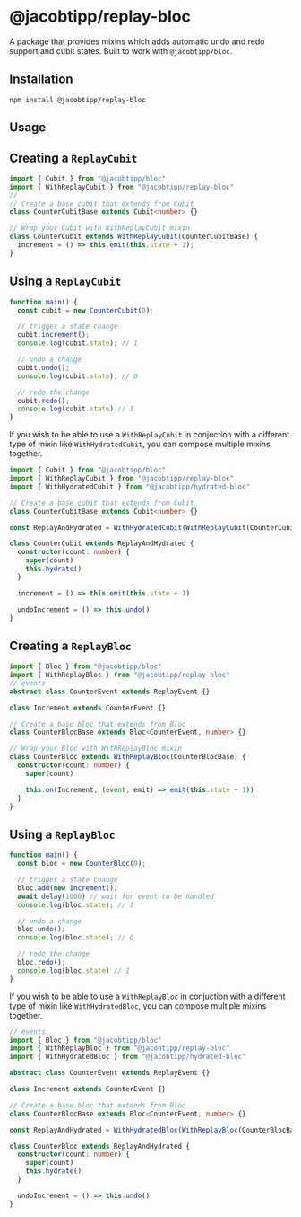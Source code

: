 # @jacobtipp/replay-bloc

A package that provides mixins which adds automatic undo and redo support and cubit states. Built to work with `@jacobtipp/bloc`.

## Installation

```
npm install @jacobtipp/replay-bloc
```


## Usage

## Creating a `ReplayCubit`

```ts
import { Cubit } from "@jacobtipp/bloc"
import { WithReplayCubit } from "@jacobtipp/replay-bloc"
// 
// Create a base cubit that extends from Cubit
class CounterCubitBase extends Cubit<number> {}
```

```ts
// Wrap your Cubit with WithReplayCubit mixin 
class CounterCubit extends WithReplayCubit(CounterCubitBase) {
  increment = () => this.emit(this.state + 1);
}
```

## Using a `ReplayCubit`

```ts
function main() {
  const cubit = new CounterCubit(0);

  // trigger a state change
  cubit.increment();
  console.log(cubit.state); // 1

  // undo a change
  cubit.undo();
  console.log(cubit.state); // 0

  // redo the change
  cubit.redo();
  console.log(cubit.state) // 1
}
```

If you wish to be able to use a `WithReplayCubit` in conjuction with a different type of mixin like `WithHydratedCubit`, you can compose multiple mixins together.

```ts
import { Cubit } from "@jacobtipp/bloc"
import { WithReplayCubit } from "@jacobtipp/replay-bloc"
import { WithHydratedCubit } from "@jacobtipp/hydrated-bloc"

// Create a base cubit that extends from Cubit
class CounterCubitBase extends Cubit<number> {}

const ReplayAndHydrated = WithHydratedCubit(WithReplayCubit(CounterCubitBase)) 

class CounterCubit extends ReplayAndHydrated {
  constructor(count: number) {
    super(count)
    this.hydrate()
  }

  increment = () => this.emit(this.state + 1)

  undoIncrement = () => this.undo()
}
```


## Creating a `ReplayBloc`

```ts
import { Bloc } from "@jacobtipp/bloc"
import { WithReplayBloc } from "@jacobtipp/replay-bloc"
// events
abstract class CounterEvent extends ReplayEvent {}

class Increment extends CounterEvent {}

// Create a base bloc that extends from Bloc
class CounterBlocBase extends Bloc<CounterEvent, number> {}
```

```ts
// Wrap your Bloc with WithReplayBloc mixin 
class CounterBloc extends WithReplayBloc(CounterBlocBase) {
  constructor(count: number) {
    super(count)

    this.on(Increment, (event, emit) => emit(this.state + 1))
  }
}
```

## Using a `ReplayBloc`

```ts
function main() {
  const bloc = new CounterBloc(0);

  // trigger a state change
  bloc.add(new Increment())
  await delay(1000) // wait for event to be handled
  console.log(bloc.state); // 1

  // undo a change
  bloc.undo();
  console.log(bloc.state); // 0

  // redo the change
  bloc.redo();
  console.log(bloc.state) // 1
}
```

If you wish to be able to use a `WithReplayBloc` in conjuction with a different type of mixin like `WithHydratedBloc`, you can compose multiple mixins together.

```ts
// events
import { Bloc } from "@jacobtipp/bloc"
import { WithReplayBloc } from "@jacobtipp/replay-bloc"
import { WithHydratedBloc } from "@jacobtipp/hydrated-bloc"

abstract class CounterEvent extends ReplayEvent {}

class Increment extends CounterEvent {}

// Create a base bloc that extends from Bloc
class CounterBlocBase extends Bloc<CounterEvent, number> {}

const ReplayAndHydrated = WithHydratedBloc(WithReplayBloc(CounterBlocBase)) 

class CounterBloc extends ReplayAndHydrated {
  constructor(count: number) {
    super(count)
    this.hydrate()
  }

  undoIncrement = () => this.undo()
}
```
